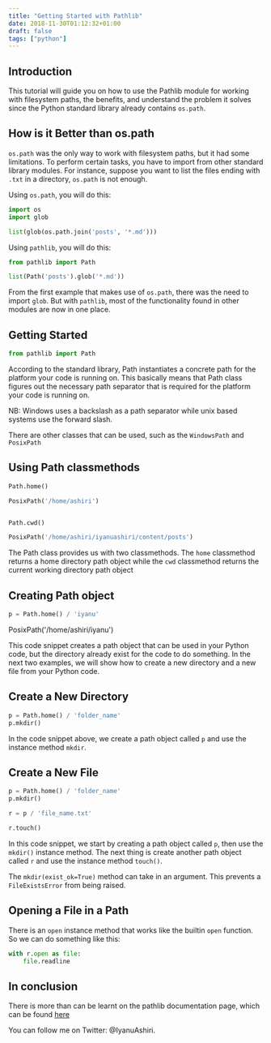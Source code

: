 ```yaml
---
title: "Getting Started with Pathlib"
date: 2018-11-30T01:12:32+01:00
draft: false
tags: ["python"]
---
```


## Introduction

This tutorial will guide you on how to use the Pathlib module for working with filesystem paths, the benefits,
and understand the problem it solves since the Python standard library already contains ```os.path```.


## How is it Better than os.path

```os.path``` was the only way to work with filesystem paths, but it had some limitations. To perform certain tasks, you
have to import from other standard library modules. For instance, suppose you want to list the files ending with ```.txt```
in a directory, ```os.path``` is not enough.


Using ```os.path```, you will do this:

```python
import os
import glob

list(glob(os.path.join('posts', '*.md')))
``` 

Using ```pathlib```, you will do this:

```python
from pathlib import Path

list(Path('posts').glob('*.md'))
```

From the first example that makes use of ```os.path```, there was the need to import ```glob```. But with
```pathlib```, most of the functionality found in other modules are now in one place. 


## Getting Started

```python
from pathlib import Path
```

According to the standard library, Path instantiates a concrete path for the platform your code is running on.
This basically means that Path class figures out the necessary path separator that is required for the platform
your code is running on. 

NB: Windows uses a backslash as a path separator while unix based systems use the forward slash.

There are other classes that can be used, such as the ```WindowsPath``` and ```PosixPath```


## Using Path classmethods

```python
Path.home()

PosixPath('/home/ashiri')


Path.cwd()

PosixPath('/home/ashiri/iyanuashiri/content/posts')

```

The Path class provides us with two classmethods. The ```home``` classmethod returns a home directory path object while the
```cwd``` classmethod returns the current working directory path object


## Creating Path object

```python
p = Path.home() / 'iyanu'
```
PosixPath('/home/ashiri/iyanu')

This code snippet creates a path object that can be used in your Python code, but the directory already exist
for the code to do something. In the next two examples, we will show how to create a new directory and a new file from
your Python code.


## Create a New Directory

```python
p = Path.home() / 'folder_name'
p.mkdir()
```

In the code snippet above, we create a path object called ```p``` and use the instance method ```mkdir```.

## Create a New File

```python
p = Path.home() / 'folder_name'
p.mkdir()

r = p / 'file_name.txt'

r.touch()
```

In this code snippet, we start by creating a path object called ```p```, then use the ```mkdir()``` instance method.
The next thing is create another path object called ```r``` and use the instance method ```touch()```.

The ```mkdir(exist_ok=True)``` method can take in an argument. This prevents a ```FileExistsError``` from being raised.


## Opening a File in a Path

There is an ```open``` instance method that works like the builtin ```open``` function. So we can do something
like this:

```python
with r.open as file:
    file.readline
```

## In conclusion

There is more than can be learnt on the pathlib documentation page, which can be found [here](https://docs.python.org/3/library/pathlib.html)

You can follow me on Twitter: @IyanuAshiri. 